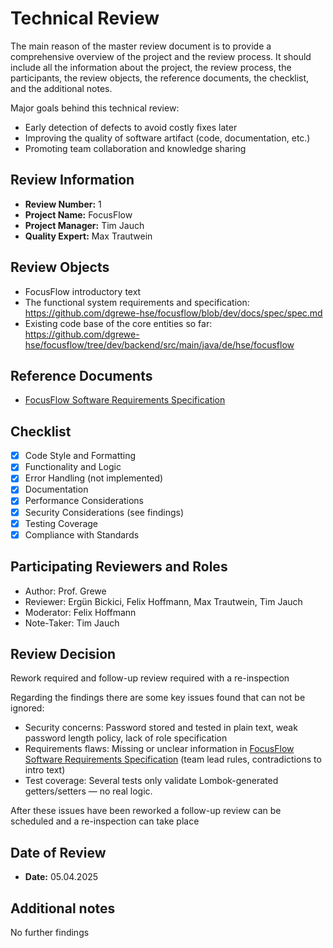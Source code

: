 # Technical Review

The main reason of the master review document is to provide a comprehensive overview of the project and the review process. It should include all the information about the project, the review process, the participants, the review objects, the reference documents, the checklist, and the additional notes.

Major goals behind this technical review:
- Early detection of defects to avoid costly fixes later
- Improving the quality of software artifact (code, documentation, etc.)
- Promoting team collaboration and knowledge sharing

## Review Information

- **Review Number:** 1
- **Project Name:** FocusFlow
- **Project Manager:** Tim Jauch
- **Quality Expert:** Max Trautwein

## Review Objects

- FocusFlow introductory text
- The functional system requirements and specification: https://github.com/dgrewe-hse/focusflow/blob/dev/docs/spec/spec.md
- Existing code base of the core entities so far: https://github.com/dgrewe-hse/focusflow/tree/dev/backend/src/main/java/de/hse/focusflow


## Reference Documents

- [FocusFlow Software Requirements Specification](spec.md)

## Checklist

- [x] Code Style and Formatting
- [x] Functionality and Logic
- [x] Error Handling (not implemented)
- [x] Documentation
- [x] Performance Considerations
- [x] Security Considerations (see findings)
- [x] Testing Coverage
- [x] Compliance with Standards

## Participating Reviewers and Roles

- Author: Prof. Grewe
- Reviewer: Ergün Bickici, Felix Hoffmann, Max Trautwein, Tim Jauch
- Moderator: Felix Hoffmann
- Note-Taker: Tim Jauch

## Review Decision

Rework required and follow-up review required with a re-inspection

Regarding the findings there are some key issues found that can not be ignored:
- Security concerns: Password stored and tested in plain text, weak password length policy, lack of role specification
- Requirements flaws: Missing or unclear information in [FocusFlow Software Requirements Specification](spec.md) (team lead rules, contradictions to intro text)
- Test coverage: Several tests only validate Lombok-generated getters/setters — no real logic.

After these issues have been reworked a follow-up review can be scheduled and a re-inspection can take place


## Date of Review

- **Date:** 05.04.2025

## Additional notes

No further findings

